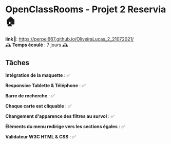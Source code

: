 # OpenClassRooms - Projet 2 Reservia 🏠
**link**🔗: https://perpel667.github.io/OliveiraLucas_2_21072021/  
🕰 **Temps écoulé** : 7 jours 🕰

## Tâches

**Intégration de la maquette** : ✅

**Responsive Tablette & Téléphone** : ✅

**Barre de recherche** : ✅

**Chaque carte est cliquable** : ✅

**Changement d'apparence des filtres au survol** : ✅

**Éléments du menu redirige vers les sections égales** : ✅

**Validateur W3C HTML & CSS** : ✅
